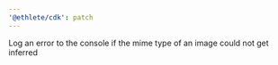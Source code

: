 ```yaml
---
'@ethlete/cdk': patch
---
```


Log an error to the console if the mime type of an image could not get inferred
